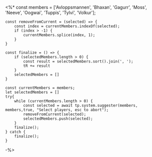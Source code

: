 <%*
	const members = ['Avloppsmannen', 'Bhaxan', 'Gagurr', 'Moss', 'Neeve', 'Oogwai', 'Tuppis', 'Tylvi', 'Volkur'];
	
	const removeFromCurrent = (selected) => {
		const index = currentMembers.indexOf(selected);
		if (index > -1) {
			currentMembers.splice(index, 1);
		} 
	}
	
	const finalize = () => {
		if (selectedMembers.length > 0) {
			const result = selectedMembers.sort().join(', ');
			tR += result
		}
		selectedMembers = []
	}
	
	const currentMembers = members;
	let selectedMembers = []
	try{
		while (currentMembers.length > 0) {
			const selected = await tp.system.suggester(members, members,true, "Select players, esc to abort");
			removeFromCurrent(selected);
			selectedMembers.push(selected);
		}
		finalize();
	} catch {
		finalize();
	}

-%>